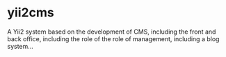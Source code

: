 # yii2cms
A Yii2 system based on the development of CMS, including the front and back office, including the role of the role of management, including a blog system...
